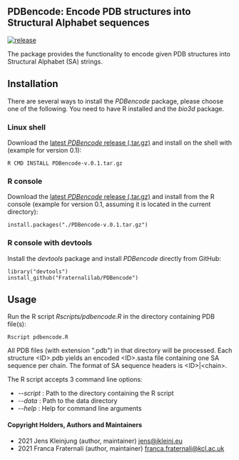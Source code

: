 ## PDBencode: Encode PDB structures into Structural Alphabet sequences 
[![release](https://img.shields.io/badge/release-v0.4-green?logo=github)](https://github.com/Fraternalilab/PDBencode)

The package provides the functionality to encode given PDB structures
into Structural Alphabet (SA) strings.


## Installation
There are several ways to install the *PDBencode* package, please choose one of the following.
You need to have R installed and the *bio3d* package.

### Linux shell
Download the [latest *PDBencode* release (.tar.gz)](https://github.com/Fraternalilab/PDBencode/releases/latest)
and install on the shell with (example for version 0.1):
```{sh}
R CMD INSTALL PDBencode-v.0.1.tar.gz
```

### R console
Download the [latest *PDBencode* release (.tar.gz)](https://github.com/Fraternalilab/PDBencode/releases/latest) and
install from the R console (example for version 0.1, assuming it is located in the current directory):
```{r}
install.packages("./PDBencode-v.0.1.tar.gz")
```

### R console with devtools
Install the *devtools* package and install *PDBencode* directly from GitHub:
```{r}
library("devtools")
install_github("Fraternalilab/PDBencode")
```


## Usage
Run the R script *Rscripts/pdbencode.R* in the directory containing PDB file(s):
```{sh}
Rscript pdbencode.R 
```
All PDB files (with extension ".pdb") in that directory will be processed.
Each structure \<ID\>.pdb yields an encoded \<ID\>.sasta file containing
one SA sequence per chain. The format of SA sequence headers is \<ID\>|\<chain\>.

The R script accepts 3 command line options:
- *--script* : Path to the directory containing the R script
- *--data* : Path to the data directory
- *--help* : Help for command line arguments


#### Copyright Holders, Authors and Maintainers 
- 2021 Jens Kleinjung (author, maintainer) jens@jkleinj.eu
- 2021 Franca Fraternali (author, maintainer) franca.fraternali@kcl.ac.uk

